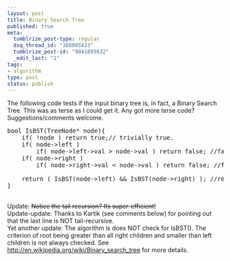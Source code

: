 ```yaml
--- 
layout: post
title: Binary Search Tree
published: true
meta: 
  tumblrize_post-type: regular
  dsq_thread_id: "388095433"
  tumblrize_post-id: "9041893632"
  _edit_last: "1"
tags: 
- algorithm
type: post
status: publish
---
```

The following code tests if the input binary tree is, in fact, a Binary Search Tree. This was as terse as I could get it. Any got more terse code? Suggestions/comments welcome.
<pre class="brush: cpp linenums">bool IsBST(TreeNode* node){
	if( !node ) return true;// trivially true.
	if( node-&gt;left )
		if( node-&gt;left-&gt;val &gt; node-&gt;val ) return false; //fail early
	if( node-&gt;right )
		if( node-&gt;right-&gt;val &lt; node-&gt;val ) return false; //fail early

	return ( IsBST(node-&gt;left) &amp;&amp; IsBST(node-&gt;right) ); //recursively test subtrees
}</pre>

<br />
Update: <span style="text-decoration: line-through;"> Notice the tail recursion? Its super-efficient!</span>
<br />
Update-update: Thanks to Kartik (see comments below) for pointing out that the last line is NOT tail-recursive.
<br />
Yet another update: The algorithm is does NOT check for IsBST(). The criterion of root being greater than all right children and smaller than left children is not always checked. See <a href="http://en.wikipedia.org/wiki/Binary_search_tree">http://en.wikipedia.org/wiki/Binary_search_tree</a> for more details.
